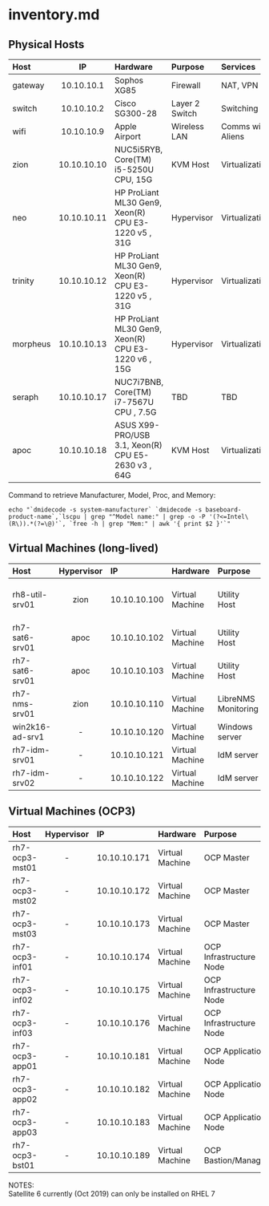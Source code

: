 # inventory.md

## Physical Hosts

Host     | IP           | Hardware                                             | Purpose        | Services
:--------|:------------:|:-----------------------------------------------------|:---------------|:-----------------
gateway  | 10.10.10.1   | Sophos XG85                                          | Firewall       | NAT, VPN
switch   | 10.10.10.2   | Cisco SG300-28                                       | Layer 2 Switch | Switching yo
wifi     | 10.10.10.9   | Apple Airport                                        | Wireless LAN   | Comms with Aliens
zion     | 10.10.10.10  | NUC5i5RYB, Core(TM) i5-5250U CPU, 15G                | KVM Host       | Virtualization
neo      | 10.10.10.11  | HP ProLiant ML30 Gen9, Xeon(R) CPU E3-1220 v5 , 31G  | Hypervisor     | Virtualization
trinity  | 10.10.10.12  | HP ProLiant ML30 Gen9, Xeon(R) CPU E3-1220 v5 , 31G  | Hypervisor     | Virtualization
morpheus | 10.10.10.13  | HP ProLiant ML30 Gen9, Xeon(R) CPU E3-1220 v6 , 15G  | Hypervisor     | Virtualization
seraph   | 10.10.10.17  | NUC7i7BNB, Core(TM) i7-7567U CPU , 7.5G              | TBD            | TBD
apoc     | 10.10.10.18  | ASUS X99-PRO/USB 3.1, Xeon(R) CPU E5-2630 v3 , 64G   | KVM Host       | Virtualization

Command to retrieve Manufacturer, Model, Proc, and Memory:
```
echo "`dmidecode -s system-manufacturer` `dmidecode -s baseboard-product-name`,`lscpu | grep "^Model name:" | grep -o -P '(?<=Intel\(R\)).*(?=\@)'`, `free -h | grep "Mem:" | awk '{ print $2 }'`"
```

## Virtual Machines (long-lived)

Host            | Hypervisor   | IP           | Hardware        | Purpose                | Services  
:---------------|:------------:|:-------------|:----------------|:-----------------------|:---------  
rh8-util-srv01  | zion         | 10.10.10.100 | Virtual Machine | Utility Host           | SSH, Fail2Ban, Network Ingress
rh7-sat6-srv01  | apoc         | 10.10.10.102 | Virtual Machine | Utility Host           | Red Hat Satellite 6 
rh7-sat6-srv01  | apoc         | 10.10.10.103 | Virtual Machine | Utility Host           | Red Hat Satellite 6 (capsule)
rh7-nms-srv01   | zion         | 10.10.10.110 | Virtual Machine | LibreNMS Monitoring    | SNMP Monitoring  
win2k16-ad-srv1 | -            | 10.10.10.120 | Virtual Machine | Windows server         | DNS, ADFS 
rh7-idm-srv01   | -            | 10.10.10.121 | Virtual Machine | IdM server             | DNS, LDAPS
rh7-idm-srv02   | -            | 10.10.10.122 | Virtual Machine | IdM server             | DNS, LDAPS

## Virtual Machines (OCP3)

Host            | Hypervisor   | IP           | Hardware        | Purpose                 | Services
:---------------|:------------:|:-------------|:----------------|:------------------------|:---------
rh7-ocp3-mst01  | -            | 10.10.10.171 | Virtual Machine | OCP Master              | API, webUI, etcd
rh7-ocp3-mst02  | -            | 10.10.10.172 | Virtual Machine | OCP Master              | API, webUI, etcd
rh7-ocp3-mst03  | -            | 10.10.10.173 | Virtual Machine | OCP Master              | API, webUI, etcd
rh7-ocp3-inf01  | -            | 10.10.10.174 | Virtual Machine | OCP Infrastructure Node | router 
rh7-ocp3-inf02  | -            | 10.10.10.175 | Virtual Machine | OCP Infrastructure Node | router 
rh7-ocp3-inf03  | -            | 10.10.10.176 | Virtual Machine | OCP Infrastructure Node | router 
rh7-ocp3-app01  | -            | 10.10.10.181 | Virtual Machine | OCP Application Node    | Kube 
rh7-ocp3-app02  | -            | 10.10.10.182 | Virtual Machine | OCP Application Node    | Kube 
rh7-ocp3-app03  | -            | 10.10.10.183 | Virtual Machine | OCP Application Node    | Kube 
rh7-ocp3-bst01  | -            | 10.10.10.189 | Virtual Machine | OCP Bastion/Manager     | SSH, Ansible 

NOTES:  
Satellite 6 currently (Oct 2019) can only be installed on RHEL 7
